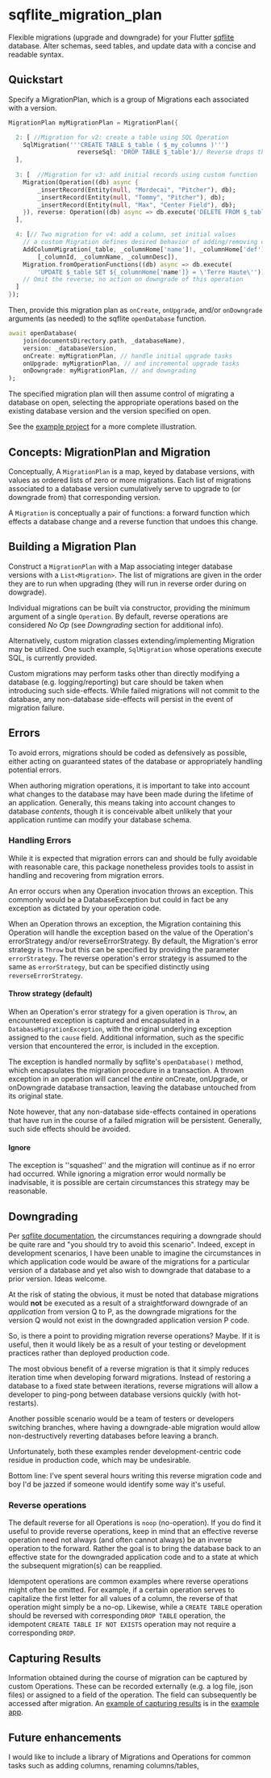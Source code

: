 # sqflite_migration_plan

Flexible migrations (upgrade and downgrade) for your Flutter [sqflite](https://pub.dev/packages/sqflite) database. Alter schemas, seed tables, and update data with a concise and readable syntax.  

## Quickstart

Specify a MigrationPlan, which is a group of Migrations each associated with a version.

```dart
MigrationPlan myMigrationPlan = MigrationPlan({

  2: [ //Migration for v2: create a table using SQL Operation
    SqlMigration('''CREATE TABLE $_table ( $_my_columns )''')
                   reverseSql: 'DROP TABLE $_table')// Reverse drops the table
  ],
 
  3: [  //Migration for v3: add initial records using custom function
    Migration(Operation((db) async {
        _insertRecord(Entity(null, "Mordecai", "Pitcher"), db);
        _insertRecord(Entity(null, "Tommy", "Pitcher"), db);
        _insertRecord(Entity(null, "Max", "Center Field"), db);
    }), reverse: Operation((db) async => db.execute('DELETE FROM $_table')))
  ],

  4: [// Two migration for v4: add a column, set initial values
    // a custom Migration defines desired behavior of adding/removing col
    AddColumnMigration(_table, _columnHome['name']!, _columnHome['def']!,
        [_columnId, _columnName, _columnDesc]),
    Migration.fromOperationFunctions((db) async => db.execute(
        'UPDATE $_table SET ${_columnHome['name']} = \'Terre Haute\'')),
    // Omit the reverse; no action on downgrade of this operation
  ]
});
```

Then, provide this migration plan as `onCreate`, `onUpgrade`, and/or `onDowngrade` arguments (as needed) to the sqflite `openDatabase` function.

```dart
await openDatabase(
    join(documentsDirectory.path, _databaseName),
    version: _databaseVersion,
    onCreate: myMigrationPlan, // handle initial upgrade tasks
    onUpgrade: myMigrationPlan, // and incremental upgrade tasks
    onDowngrade: myMigrationPlan, // and downgrading
);
```

The specified migration plan will then assume control of migrating a database on open, selecting the appropriate operations based on the existing database version and the version specified on open.

See the [example project](https://github.com/ilikerobots/sqflite_migration_plan/tree/main/example) for a more complete illustration.

## Concepts: MigrationPlan and Migration

Conceptually, A `MigrationPlan` is a map, keyed by database versions, with values as ordered lists of zero or more migrations.  Each list of migrations associated to a database version cumulatively serve to upgrade to (or downgrade from) that corresponding version.  

A `Migration` is conceptually a pair of functions: a forward function which effects a database change and a reverse function that undoes this change.  

## Building a Migration Plan

Construct a `MigrationPlan` with a Map associating integer database versions with a `List<Migration>`.  The list of migrations are given in the order they are to run when upgrading (they will run in reverse order during on dowgrade).


Individual migrations can be built via constructor, providing the minimum argument of a single `Operation`.  By default, reverse operations are considered *No Op* (see *Downgrading* section for additional info).

Alternatively, custom migration classes extending/implementing Migration may be utilized.  One such example, `SqlMigration` whose operations execute SQL, is currently provided.

Custom migrations may perform tasks other than directly modifying a database (e.g. logging/reporting) but care should be taken when introducing such side-effects.  While failed migrations will not commit to the database, any non-database side-effects will persist in the event of migration failure.

## Errors

To avoid errors, migrations should be coded as defensively as possible, either acting on guaranteed states of the database or appropriately handling potential errors.  

When authoring migration operations, it is important to take into account what changes to the database may have been made during the lifetime of an application.  Generally, this means taking into account changes to database *contents*, though it is conceivable albeit unlikely that your application runtime can modify your database schema.

### Handling Errors

While it is expected that migration errors can and should be fully avoidable with reasonable care, this package nonetheless provides tools to assist in handling and recovering from migration errors.

An error occurs when any Operation invocation throws an exception. This commonly would be a DatabaseException but could in fact be any exception as dictated by your operation code.

When an Operation throws an exception, the Migration containing this Operation will handle the exception based on the value of the Operation's errorStrategy and/or reverseErrorStrategy.  By default, the Migration's error strategy is `Throw` but this can be specified by providing the parameter `errorStrategy`.  The reverse operation's error strategy is assumed to the same as `errorStrategy`, but can be specified distinctly using `reverseErrorStrategy`.

#### Throw strategy (default)

When an Operation's error strategy for a given operation is `Throw`, an encountered exception is captured and encapsulated in a `DatabaseMigrationException`, with the original underlying exception assigned to the `cause` field.  Additional information, such as the specific version that encountered the error, is included in the exception.

The exception is handled normally by sqflite's `openDatabase()` method, which encapsulates the migration procedure in a transaction. A thrown exception in an operation will cancel the _entire_ onCreate, onUpgrade, or onDowngrade database transaction, leaving the database untouched from its original state.

Note however, that any non-database side-effects contained in operations that have run in the course of a failed migration will be persistent.  Generally, such side effects should be avoided.

#### Ignore

The exception is ''squashed'' and the migration will continue as if no error had occurred.  While ignoring a migration error would normally be inadvisable, it is possible are certain circumstances this strategy may be reasonable.

## Downgrading

Per [sqflite documentation](https://pub.dev/documentation/sqflite/latest/sqflite/openDatabase.html), the circumstances requiring a downgrade should be quite rare and "you should try to avoid this scenario". Indeed, except in development scenarios, I have been unable to imagine the circumstances in which application code would be aware of the migrations for a particular version of a database and yet also wish to downgrade that database to a prior version.  Ideas welcome. 

At the risk of stating the obvious, it must be noted that database migrations would **not**  be executed as a result of a straightforward downgrade of an *application* from version Q to P, as the downgrade migrations for the version Q would not exist in the downgraded application version P code. 

So, is there a point to providing migration reverse operations? Maybe. If it is useful, then it would likely be as a result of your testing or development practices rather than deployed production code.

The most obvious benefit of a reverse migration is that it simply reduces iteration time when developing forward migrations. Instead of restoring a database to a fixed state between iterations, reverse migrations will allow a developer to ping-pong between database versions quickly (with hot-restarts).  

Another possible scenario would be a team of testers or developers switching branches, where having a downgrade-able migration would allow non-destructively reverting databases before leaving a branch.

Unfortunately, both these examples render development-centric code residue in production code, which may be undesirable.   

Bottom line: I've spent several hours writing this reverse migration code and boy I'd be jazzed if someone would identify some way it's useful.  


### Reverse operations

The default reverse for all Operations is `noop` (no-operation). If you do find it useful to provide reverse operations, keep in mind that an effective reverse operation need not always (and often cannot always) be an inverse operation to the forward.  Rather the goal is to bring the database back to an effective state for the downgraded application code and to a state at which the subsequent migration(s) can be reapplied.

Idempotent operations are common examples where reverse operations might often be omitted.  For example, if a certain operation serves to capitalize the first letter for all values of a column, the reverse of that operation might simply be a no-op.  Likewise, while a `CREATE TABLE` operation should be reversed with corresponding `DROP TABLE` operation, the idempotent `CREATE TABLE IF NOT EXISTS` operation may not require a corresponding `DROP`.

## Capturing Results

Information obtained during the course of migration can be captured by custom Operations.  These can be recorded externally (e.g. a log file, json files) or assigned to a field of the operation.  The field can subsequently be accessed after migration.  An [example of capturing results](https://github.com/ilikerobots/sqflite_migration_plan/tree/main/example/lib/src/capture_result_migration.dart) is in the [example app](https://github.com/ilikerobots/sqflite_migration_plan/tree/main/example).

## Future enhancements

I would like to include a library of Migrations and Operations for common tasks such as adding columns, renaming columns/tables, 
